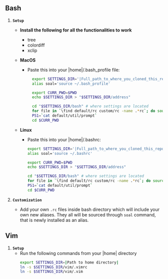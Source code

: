 Bash
----
  1. **`Setup`**  
      - **Install the following for all the functionalities to work**  
        - tree  
        - colordiff  
        - xclip  

      - **MacOS**  
        - Paste this into your |home|/.bash_profile file:  
          ```bash
            export SETTINGS_DIR='|Full_path_to_where_you_cloned_this_repo|'
            alias soal='source ~/.bash_profile'

            export CURR_PWD=$PWD
            echo $SETTINGS_DIR > "$SETTINGS_DIR/address"

            cd "$SETTINGS_DIR/bash" # where settings are located
            for file in `\find default/rc custom/rc -name .*rc`; do source $file; done;
            PS1=`cat default/util/prompt`
            cd $CURR_PWD
            ```  
            
      - **Linux**  
        - Paste this into your |home|/.bashrc:  
          ```bash
          export SETTINGS_DIR='|Full_path_to_where_you_cloned_this_repo|'
          alias soal='source ~/.bashrc'

          export CURR_PWD=$PWD
          echo $SETTINGS_DIR > "$SETTINGS_DIR/address"

          cd "$SETTINGS_DIR/bash" # where settings are located
          for file in `\find default/rc custom/rc -name .*rc`; do source $file; done;
          PS1=`cat default/util/prompt`
          cd $CURR_PWD
          ```

  2. **`Customization`**  
      - Add your own `.rc` files inside bash directory which will include your own new aliases. They all will be sourced through `soal` command, that is newly installed as an alias.  
  
Vim
---
  1. **`Setup`**  
      - Run the following commands from your |home| directory  
        ```bash
        export SETTINGS_DIR=|Path to home directory|
        ln -s $SETTINGS_DIR/vim/.vimrc
        ln -s $SETTINGS_DIR/vim/.vim
        ```
